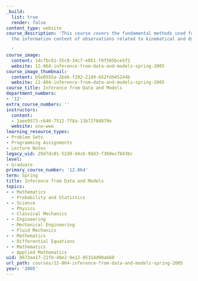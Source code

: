 ```yaml
---
_build:
  list: true
  render: false
content_type: website
course_description: 'This course covers the fundamental methods used for exploring
  the information content of observations related to kinematical and dynamical models.

  '
course_image:
  content: 14c7bc81-35c9-34c7-e051-f0f505bce5f2
  website: 12-864-inference-from-data-and-models-spring-2005
course_image_thumbnail:
  content: b5e0555a-2b46-f292-2149-b52fd945244b
  website: 12-864-inference-from-data-and-models-spring-2005
course_title: Inference from Data and Models
department_numbers:
- '12'
extra_course_numbers: ''
instructors:
  content:
  - 1aee9573-c646-7512-7f8a-11b72f04879e
  website: ocw-www
learning_resource_types:
- Problem Sets
- Programming Assignments
- Lecture Notes
legacy_uid: 29d7dc01-52d9-d4cb-9dd3-f360ecf843bc
level:
- Graduate
primary_course_number: '12.864'
term: Spring
title: Inference from Data and Models
topics:
- - Mathematics
  - Probability and Statistics
- - Science
  - Physics
  - Classical Mechanics
- - Engineering
  - Mechanical Engineering
  - Fluid Mechanics
- - Mathematics
  - Differential Equations
- - Mathematics
  - Applied Mathematics
uid: 0673aa17-21fb-48e2-9e12-85314d90a660
url_path: courses/12-864-inference-from-data-and-models-spring-2005
year: '2005'
---
```

